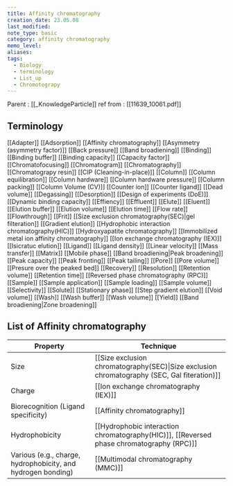 ```yaml
---
title: Affinity chromatography
creation_date: 23.05.08
last_modified: 
note_type: basic
category: affinity chromatography
memo_level: 
aliases: 
tags:
  - Biology
  - terminology
  - List_up
  - Chromotograpy
---
```


Parent : [[_KnowledgeParticle]]
ref from : [[11639_10061.pdf]]

## Terminology 

[[Adapter]]
[[Adsorption]]
[[Affinity chromatography]] 
[[Asymmetry (asymmetry factor)]]
[[Back pressure]]
[[Band broadiening]]
[[Binding]]
[[Binding buffer]]
[[Binding capacity]]
[[Capacity factor]]
[[Chromatofocusing]]
[[Chromatogram]]
[[Chromatography]]
[[Chromatograpy resin]]
[[CIP (Cleaning-in-place)]]
[[Column]]
[[Column equilibration]]
[[Column hardware]]
[[Column hardware pressure]]
[[Column packing]]
[[Column Volume (CV)]]
[[Counter ion]]
[[Counter ligand]]
[[Dead volume]]
[[Degassing]]
[[Desorption]]
[[Design of experiments (DoE)]]
[[Dynamic binding capacity]]
[[Effiency]]
[[Effluent]]
[[Elute]]
[[Eluent]]
[[Elution buffer]]
[[Elution volume]]
[[Elution time]]
[[Flow rate]]
[[Flowthrough]]
[[Frit]]
[[Size exclusion chromatography(SEC)|gel filteration]]
[[Gradient elution]]
[[Hydrophobic interaction chromatography(HIC)]]
[[Hydroxyapatite chromatography]]
[[Immobilized metal ion affinity chromatography]]
[[Ion exchange chromatography (IEX)]]
[[Isicratuc elution]]
[[Ligand]]
[[Ligand density]]
[[Linear velocity]]
[[Mass transfer]]
[[Matrix]]
[[Mobile phase]]
[[Band broadiening|Peak broadening]]
[[Peak capacity]]
[[Peak fronting]]
[[Peak tailing]]
[[Pore]]
[[Pore volume]]
[[Presure over the peaked bed]]
[[Recovery]]
[[Resolution]]
[[Retention volume]]
[[Retention time]]
[[Reversed phase chromatography (RPC)]]
[[Sample]]
[[Sample application]]
[[Sample loading]]
[[Sample volume]]
[[Selectivity]]
[[Solute]]
[[Stationary phase]]
[[Step gradient elution]]
[[Void volume]]
[[Wash]]
[[Wash buffer]]
[[Wash volume]]
[[Yield]]
[[Band broadiening|Zone broadening]]

## List of Affinity chromatography

| Property                                                     | Technique                                                                                                                            |
| ------------------------------------------------------------ | ------------------------------------------------------------------------------------------------------------------------------------ |
| Size                                                         | [[Size exclusion chromatography(SEC)\|Size exclusion chromatography (SEC, Gal fiteration)]] |
| Charge                                                       | [[Ion exchange chromatography (IEX)]]                                                                                                |
| Biorecognition (Ligand specificity)                          | [[Affinity chromatography]]                                                                                                          |
| Hydrophobicity                                               | [[Hydrophobic interaction chromatography(HIC)]], [[Reversed phase chromatography (RPC)]]                                             |
| Various (e.g., charge, hydrophobicity, and hydrogen bonding) | [[Multimodal chromatography (MMC)]]                                                                                                  |
